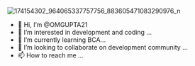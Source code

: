 ![174154302_964065337757756_883605471083290976_n](https://user-images.githubusercontent.com/73100677/116981923-cb1b8a00-ace5-11eb-9f4f-cef05fc35c4e.jpg)
- 👋 Hi, I’m @OMGUPTA21
- 👀 I’m interested in development and coding ...
- 🌱 I’m currently learning BCA...
- 💞️ I’m looking to collaborate on development community ...
- 📫 How to reach me ...

<!---
OMGUPTA21/OMGUPTA21 is a ✨ special ✨ repository because its `README.md` (this file) appears on your GitHub profile.
You can click the Preview link to take a look at your changes.
--->
